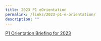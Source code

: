 ```yaml
---
title: 2023 P1 eOrientation
permalink: /links/2023-p1-e-orientation/
description: ""
---
```


[P1 Orientation Briefing for 2023](/files/2022-P1-Orientation-Briefing.pdf)